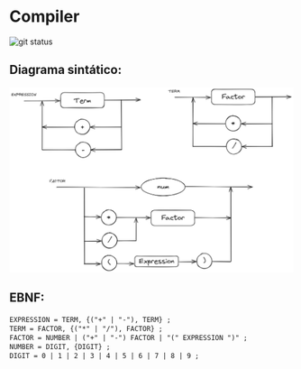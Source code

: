 # Compiler

![git status](http://3.129.230.99/svg/viniciusmm7/compiler/)

## Diagrama sintático:
![Imagem do diagrama sintático do compilador](diagrama_sintatico.png)

## EBNF:
```
EXPRESSION = TERM, {("+" | "-"), TERM} ;
TERM = FACTOR, {("*" | "/"), FACTOR} ;
FACTOR = NUMBER | ("+" | "-") FACTOR | "(" EXPRESSION ")" ;
NUMBER = DIGIT, {DIGIT} ;
DIGIT = 0 | 1 | 2 | 3 | 4 | 5 | 6 | 7 | 8 | 9 ;
```
